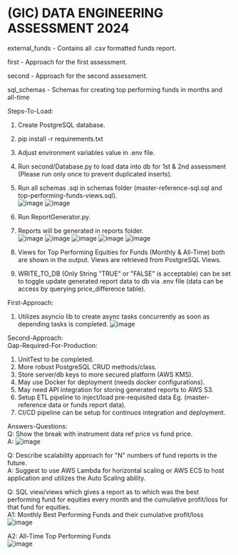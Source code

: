# (GIC) DATA ENGINEERING ASSESSMENT 2024<br/>

external_funds - Contains all .csv formatted funds report.<br/>

first - Approach for the first assessment.<br/>

second - Approach for the second assessment.<br/>

sql_schemas - Schemas for creating top performing funds in months and all-time<br/>

Steps-To-Load:<br/>
  1. Create PostgreSQL database.
  2. pip install -r requirements.txt
  3. Adjust environment variables value in .env file.
  4. Run second/Database.py to load data into db for 1st & 2nd assessment (Please run only once to prevent duplicated inserts).
  5. Run all schemas .sql in schemas folder (master-reference-sql.sql and top-performing-funds-views.sql).<br/>
  ![image](https://github.com/user-attachments/assets/b74c9442-cf0e-4cb9-8ebb-33f2ac38b965)
  ![image](https://github.com/user-attachments/assets/715a26df-ffc0-4096-b0ee-7a0804ba87f2)

  7. Run ReportGenerator.py.
  8. Reports will be generated in reports folder.<br/>
  ![image](https://github.com/user-attachments/assets/890d97ab-f1c7-4d24-9148-d8e60d050f8d)
  ![image](https://github.com/user-attachments/assets/4f5082f3-c62e-4a44-b8b1-40a6aafba33e)
  ![image](https://github.com/user-attachments/assets/8bca3b8a-b11f-4f46-a6bb-231809678d95)
  ![image](https://github.com/user-attachments/assets/6645084f-4d21-42bd-9447-0d6d34a36567)
  ![image](https://github.com/user-attachments/assets/522ffba2-6215-452d-8fc1-f056708f31c9)
  
  9. Views for Top Performing Equities for Funds (Monthly & All-Time) both are shown in the output. Views are retrieved from PostgreSQL Views.
  10. WRITE_TO_DB (Only String "TRUE" or "FALSE" is acceptable) can be set to toggle update generated report data to db via .env file (data can be access by querying price_difference table).

First-Approach:<br/>
  1. Utilizes asyncio lib to create async tasks concurrently as soon as depending tasks is completed.
![image](https://github.com/user-attachments/assets/9b3d3ef5-98a2-422c-8d05-9955b8bfd1e2)


Second-Approach:<br/>
Gap-Required-For-Production:<br/>
  1. UnitTest to be completed.
  2. More robust PostgreSQL CRUD methods/class.
  3. Store server/db keys to more secured platform (AWS KMS).
  4. May use Docker for deployment (needs docker configurations).
  5. May need API integration for storing generated reports to AWS S3.
  6. Setup ETL pipeline to inject/load pre-requisited data Eg. (master-reference data or funds report data).
  7. CI/CD pipeline can be setup for continuos integration and deployment.

Answers-Questions:<br/>
  Q: Show the break with instrument data ref price vs fund price.<br/>
  A: ![image](https://github.com/user-attachments/assets/ec2d422c-fca5-4e06-aac1-2af6a57882fb)

  Q: Describe scalability approach for "N" numbers of fund reports in the future.<br/>
  A: Suggest to use AWS Lambda for horizontal scaling or AWS ECS to host application and utilizes the Auto Scaling ability.<br/>
  
  Q: SQL view/views which gives a report as to which was the best performing fund for equities every month and the cumulative profit/loss for that fund for equities.<br/>
  A1: Monthly Best Performing Funds and their cumulative profit/loss<br/>
  ![image](https://github.com/user-attachments/assets/f36bd0c4-19cf-4aeb-9ee1-e8dbfef1aeea)

  A2: All-Time Top Performing Funds<br/>
  ![image](https://github.com/user-attachments/assets/83fb4b52-89f6-438a-bb7d-054153002234)


  





